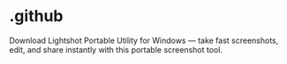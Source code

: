 # .github
Download Lightshot Portable Utility for Windows — take fast screenshots, edit, and share instantly with this portable screenshot tool.
